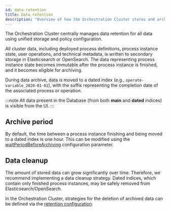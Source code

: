 ```yaml
---
id: data-retention
title: Data retention
description: "Overview of how the Orchestration Cluster stores and archives data in Elasticsearch or OpenSearch."
---
```


The Orchestration Cluster centrally manages data retention for all data using unified storage and policy configuration.

All cluster data, including deployed process definitions, process instance state, user operations, and technical metadata, is written to secondary storage in Elasticsearch or OpenSearch. The data representing process instance state becomes immutable after the process instance is finished, and it becomes eligible for archiving.

During data archive, data is moved to a dated index (e.g., `operate-variable_2020-01-01`), with the suffix representing the completion date of the associated process or operation.

:::note
All data present in the Database (from both **main** and **dated** indices) is visible from the UI.
:::

## Archive period

By default, the time between a process instance finishing and being moved to a dated index is one hour. This can be modified using the [waitPeriodBeforeArchiving](/self-managed/components/orchestration-cluster/operate/importer-and-archiver.md#archive-period) configuration parameter.

## Data cleanup

The amount of stored data can grow significantly over time. Therefore, we recommend implementing a data cleanup strategy.
Dated indices, which contain only finished process instances, may be safely removed from Elasticsearch/OpenSearch.

In the Orchestration Cluster, strategies for the deletion of archived data can be defined via the [retention configuration](/self-managed/components/orchestration-cluster/zeebe/exporters/camunda-exporter.md?configuration=retention#options).
